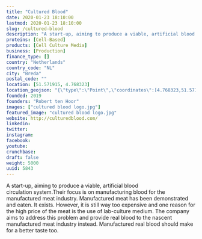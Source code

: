 ```yaml
---
title: "Cultured Blood"
date: 2020-01-23 18:10:00
lastmod: 2020-01-23 18:10:00
slug: /cultured-blood
description: "A start-up, aiming to produce a viable, artificial blood circulation&nbsp;system.Their focus is on manufacturing blood for the manufactured meat industry. Manufactured meat has been demonstrated and eaten. It exists. However, it is still way too expensive and one reason for the high price of the meat is the use of lab-culture medium. The company aims to address this problem and provide real blood to the nascent manufactured meat industry instead. Manufactured real blood should make for a better taste&nbsp;too."
proteins: [Cell-Based]
products: [Cell Culture Media]
business: [Production]
finance_type: []
country: "Netherlands"
country_code: "NL"
city: "Breda"
postal_code: ""
location: [51.571915, 4.768323]
location_geojson: "{\"type\":\"Point\",\"coordinates\":[4.768323,51.571915]}"
founded: 2019
founders: "Robert ten Hoor"
images: ["cultured blood logo.jpg"]
featured_image: "cultured blood logo.jpg"
website: http://culturedblood.com/
linkedin: 
twitter: 
instagram: 
facebook: 
youtube: 
crunchbase: 
draft: false
weight: 5000
uuid: 5843
---
```

A start-up, aiming to produce a viable, artificial blood circulation&nbsp;system.Their focus is on manufacturing blood for the manufactured meat industry. Manufactured meat has been demonstrated and eaten. It exists. However, it is still way too expensive and one reason for the high price of the meat is the use of lab-culture medium. The company aims to address this problem and provide real blood to the nascent manufactured meat industry instead. Manufactured real blood should make for a better taste&nbsp;too.

